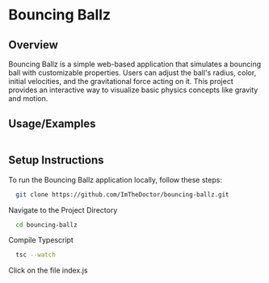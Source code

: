 
# Bouncing Ballz

## Overview

Bouncing Ballz is a simple web-based application that simulates a bouncing ball with customizable properties. Users can adjust the ball's radius, color, initial velocities, and the gravitational force acting on it. This project provides an interactive way to visualize basic physics concepts like gravity and motion.


## Usage/Examples

```javascript

```


## Setup Instructions

To run the Bouncing Ballz application locally, follow these steps:

```bash
  git clone https://github.com/ImTheDoctor/bouncing-ballz.git
```
Navigate to the Project Directory

```bash
  cd bouncing-ballz
```
Compile Typescript

```bash
  tsc --watch
```

Click on the file index.js

